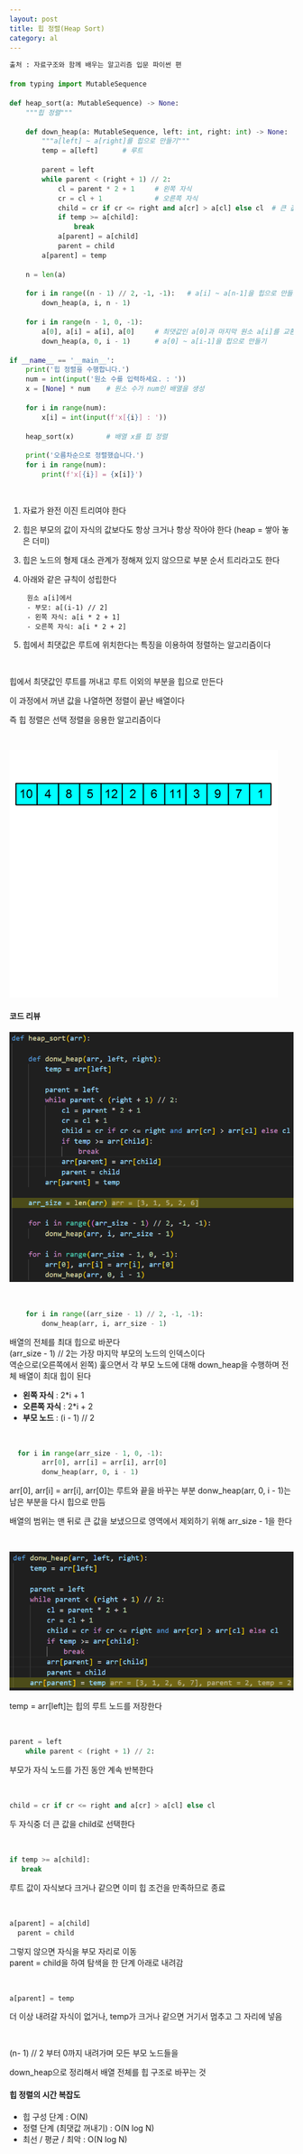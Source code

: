 ```yaml
---
layout: post
title: 힙 정렬(Heap Sort)
category: al
---
```


```python
출처 : 자료구조와 함께 배우는 알고리즘 입문 파이썬 편

from typing import MutableSequence

def heap_sort(a: MutableSequence) -> None:
    """힙 정렬"""

    def down_heap(a: MutableSequence, left: int, right: int) -> None:
        """a[left] ~ a[right]를 힙으로 만들기"""
        temp = a[left]      # 루트

        parent = left
        while parent < (right + 1) // 2:
            cl = parent * 2 + 1     # 왼쪽 자식
            cr = cl + 1             # 오른쪽 자식
            child = cr if cr <= right and a[cr] > a[cl] else cl  # 큰 값을 선택합니다.
            if temp >= a[child]:
                break
            a[parent] = a[child]
            parent = child
        a[parent] = temp

    n = len(a)

    for i in range((n - 1) // 2, -1, -1):   # a[i] ~ a[n-1]을 힙으로 만들기
        down_heap(a, i, n - 1)

    for i in range(n - 1, 0, -1):
        a[0], a[i] = a[i], a[0]     # 최댓값인 a[0]과 마지막 원소 a[i]를 교환
        down_heap(a, 0, i - 1)      # a[0] ~ a[i-1]을 힙으로 만들기

if __name__ == '__main__':
    print('힙 정렬을 수행합니다.')
    num = int(input('원소 수를 입력하세요. : '))
    x = [None] * num    # 원소 수가 num인 배열을 생성

    for i in range(num):
        x[i] = int(input(f'x[{i}] : '))

    heap_sort(x)        # 배열 x를 힙 정렬

    print('오름차순으로 정렬했습니다.')
    for i in range(num):
        print(f'x[{i}] = {x[i]}')
```

&nbsp;


1. 자료가 완전 이진 트리여야 한다

2. 힙은 부모의 값이 자식의 값보다도 항상 크거나 항상 작아야 한다 (heap = 쌓아 놓은 더미)

3. 힙은 노드의 형제 대소 관계가 정해져 있지 않으므로 부분 순서 트리라고도 한다

4. 아래와 같은 규칙이 성립한다  
  
        원소 a[i]에서
        - 부모: a[(i-1) // 2]
        - 왼쪽 자식: a[i * 2 + 1]
        - 오른쪽 자식: a[i * 2 + 2]

5. 힙에서 최댓값은 루트에 위치한다는 특징을 이용하여 정렬하는 알고리즘이다

&nbsp;

힙에서 최댓값인 루트를 꺼내고 루트 이외의 부분을 힙으로 만든다

이 과정에서 꺼낸 값을 나열하면 정렬이 끝난 배열이다

즉 힙 정렬은 선택 정렬을 응용한 알고리즘이다

&nbsp;

![heap_sort](/assets/images/ad/heap_sort.gif)

#### 코드 리뷰

  ![코드리뷰-1](/assets/images/al/heap-sort-01.png)

&nbsp;

```python
    for i in range((arr_size - 1) // 2, -1, -1):
        donw_heap(arr, i, arr_size - 1)
```

  배열의 전체를 최대 힙으로 바꾼다  
  (arr_size - 1) // 2는 가장 마지막 부모의 노드의 인덱스이다  
  역순으로(오른쪽에서 왼쪽) 훑으면서 각 부모 노드에 대해 down_heap을 수행하며 전체 배열이 최대 힙이 된다
  
  - **왼쪽 자식** : 2*i + 1
  - **오른쪽 자식** : 2*i + 2
  - **부모 노드** : (i - 1) // 2

  &nbsp;
  
  ```python
    for i in range(arr_size - 1, 0, -1):
          arr[0], arr[i] = arr[i], arr[0]                           
          donw_heap(arr, 0, i - 1)
  ```

  arr[0], arr[i] = arr[i], arr[0]는 루트와 끝을 바꾸는 부분
  donw_heap(arr, 0, i - 1)는 남은 부분을 다시 힙으로 만듬
  
  배열의 범위는 맨 뒤로 큰 값을 보냈으므로 영역에서 제외하기 위해 arr_size - 1을 한다
  
  &nbsp;
  
  ![코드리뷰-2](/assets/images/al/heap-sort-02.png)

  temp = arr[left]는 힙의 루트 노드를 저장한다
  
  &nbsp;

  ```python
  parent = left  
      while parent < (right + 1) // 2:
  ```
  
  부모가 자식 노드를 가진 동안 계속 반복한다
  
  &nbsp;

  ```python
  child = cr if cr <= right and a[cr] > a[cl] else cl 
  ```
  
  두 자식중 더 큰 값을 child로 선택한다

  &nbsp;

  ```python
  if temp >= a[child]:
     break
  ```

  루트 값이 자식보다 크거나 같으면 이미 힙 조건을 만족하므로 종료

  &nbsp;

  ```python
  a[parent] = a[child]
    parent = child
  ```
  
  그렇지 않으면 자식을 부모 자리로 이동  
  parent = child을 하여 탐색을 한 단계 아래로 내려감

  &nbsp;
  
  ```python
  a[parent] = temp
  ```

  더 이상 내려갈 자식이 없거나, temp가 크거나 같으면 거기서 멈추고 그 자리에 넣음  

  &nbsp;

  (n- 1) // 2 부터 0까지 내려가며 모든 부모 노드들을

  down_heap으로 정리해서 배열 전체를 힙 구조로 바꾸는 것

#### 힙 정렬의 시간 복잡도
  - 힙 구성 단계 : O(N)
  - 정렬 단계 (최댓값 꺼내기) : O(N log N) 
  - 최선 / 평균 / 최악 : O(N log N)